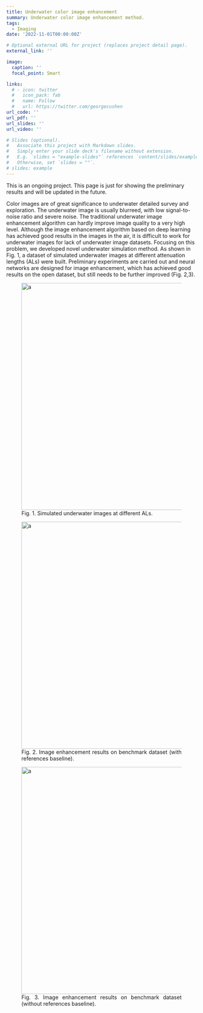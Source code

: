 ```yaml
---
title: Underwater color image enhancement
summary: Underwater color image enhancement method.
tags:
  - Imaging
date: '2022-11-01T00:00:00Z'

# Optional external URL for project (replaces project detail page).
external_link: ''

image:
  caption: ''
  focal_point: Smart

links:
  # - icon: twitter
  #   icon_pack: fab
  #   name: Follow
  #   url: https://twitter.com/georgecushen
url_code: ''
url_pdf: ''
url_slides: ''
url_video: ''

# Slides (optional).
#   Associate this project with Markdown slides.
#   Simply enter your slide deck's filename without extension.
#   E.g. `slides = "example-slides"` references `content/slides/example-slides.md`.
#   Otherwise, set `slides = ""`.
# slides: example
---
```


This is an ongoing project. This page is just for showing the preliminary results and will be updated in the future.

Color images are of great significance to underwater detailed survey and exploration. The underwater image is usually blurreed, with low signal-to-noise ratio and severe noise. The traditional underwater image enhancement algorithm can hardly improve image quality to a very high level. Although the image enhancement algorithm based on deep learning has achieved good results in the images in the air, it is difficult to work for underwater images for lack of underwater image datasets. Focusing on this problem, we developed novel underwater simulation method. As shown in Fig. 1, a dataset of simulated underwater images at different attenuation lengths (ALs) were built. Preliminary experiments are carried out and neural networks are designed for image enhancement, which has achieved good results on the open dataset, but still needs to be further improved (Fig. 2,3).


<h8 style="text-align: justify;">

<figure>
 <img src="fig1.png" alt="a" width="600px" height="600px"/>
  <figcaption>
      <h10>Fig. 1. Simulated underwater images at different ALs.</h10>
  </figcaption>
</figure>


<h8 style="text-align: justify;">

<figure>
 <img src="fig2.png" alt="a" width="600px" height="600px"/>
  <figcaption>
      <h10>Fig. 2. Image enhancement results on benchmark dataset (with references baseline).</h10>
  </figcaption>
</figure>


<h8 style="text-align: justify;">

<figure>
 <img src="fig3.png" alt="a" width="600px" height="600px"/>
  <figcaption>
      <h10>Fig. 3. Image enhancement results on benchmark dataset (without references baseline).</h10>
  </figcaption>
</figure>
